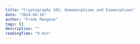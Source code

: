 ```yaml
---
title: "Cryptography 101: Homomorphisms and Isomorphisms"
date: "2024-04-16"
author: "Frank Mangone"
tags: []
description: ""
readingTime: "9 min"
---
```

